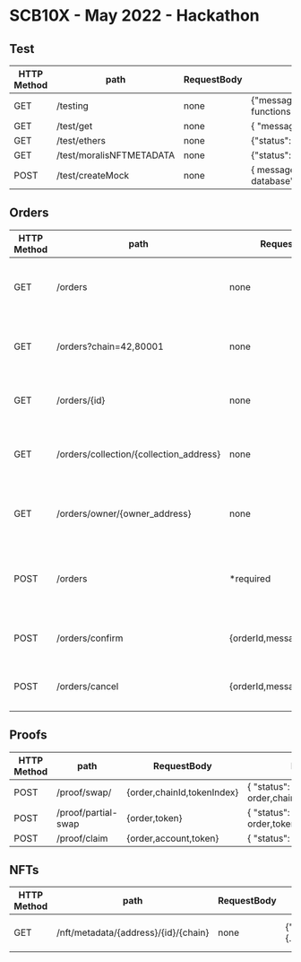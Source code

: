 # SCB10X - May 2022 - Hackathon

## Test

| HTTP Method | path                     | RequestBody | Response                                               |
| ----------- | ------------------------ | ----------- | ------------------------------------------------------ |
| GET         | /testing                 | none        | {"message":"The testing endpoint functions correctly"} |
| GET         | /test/get                | none        | { "message": "TESTGETJSON" }                           |
| GET         | /test/ethers             | none        | {"status":"ok","blocknumber":14834871}                 |
| GET         | /test/moralisNFTMETADATA | none        | {"status":"ok","metadata":{...metadata}}               |
| POST        | /test/createMock         | none        | { message: "new collection added to database" }        |

## Orders


| HTTP Method | path                                    | RequestBody                 | Response                                                |
| ----------- | --------------------------------------- | --------------------------- | ------------------------------------------------------- |
| GET         | /orders                                 | none                        | { "status": "ok", "orders": [{...},{...},{...}]}        |
| GET         | /orders?chain=42,80001                  | none                        | { "status": "ok", "orders": [{...},{...},{...}]}        |
| GET         | /orders/{id}                            | none                        | { "status": "ok", "order": {...}}                       |
| GET         | /orders/collection/{collection_address} | none                        | { "status": "ok", "orders": [{...},{...},{...}]}        |
| GET         | /orders/owner/{owner_address}           | none                        | { "status": "ok", "orders": [{...},{...},{...}]}        |
| POST        | /orders                                 | \*required                  | { "status": "ok", "body": {...req.body} , "orderId": 1} |
| POST        | /orders/confirm                         | {orderId,message,signature} | { "status": "ok", "orderId": 1}                         |
| POST        | /orders/cancel                          | {orderId,message,signature} | { "status": "ok", "orderId": 1}                         |

## Proofs

| HTTP Method | path                | RequestBody                | Response                                         |
| ----------- | ------------------- | -------------------------- | ------------------------------------------------ |
| POST        | /proof/swap/        | {order,chainId,tokenIndex} | { "status": "ok", order,chainId,tokenIndex,proof |
| POST        | /proof/partial-swap | {order,token}              | { "status": "ok", order,token,proof}             |
| POST        | /proof/claim        | {order,account,token}      | { "status": "ok", proof}                         |


## NFTs

| HTTP Method | path                                 | RequestBody | Response                                 | Notes                                  |
| ----------- | ------------------------------------ | ----------- | ---------------------------------------- | -------------------------------------- |
| GET         | /nft/metadata/{address}/{id}/{chain} | none        | {"status":"ok","metadata":{...metadata}} | chainId is in hexadecimal (eg. "0x89") |
